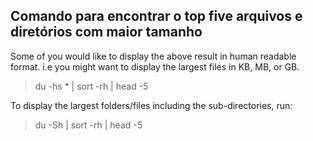 ## Comando para encontrar o top five arquivos e diretórios com maior tamanho

Some of you would like to display the above result in human readable format. i.e you might want to display the largest files in KB, MB, or GB.

>du -hs * | sort -rh | head -5

To display the largest folders/files including the sub-directories, run:
>du -Sh | sort -rh | head -5
